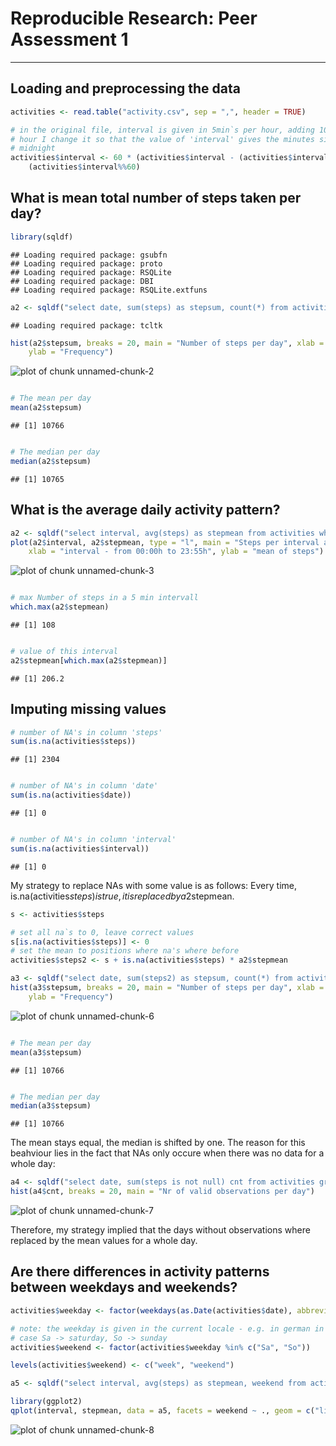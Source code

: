 
# Reproducible Research: Peer Assessment 1
------------------------------------------

## Loading and preprocessing the data


```r
activities <- read.table("activity.csv", sep = ",", header = TRUE)

# in the original file, interval is given in 5min`s per hour, adding 100 per
# hour I change it so that the value of 'interval' gives the minutes since
# midnight
activities$interval <- 60 * (activities$interval - (activities$interval%%100))/100 + 
    (activities$interval%%60)
```



## What is mean total number of steps taken per day?


```r
library(sqldf)
```

```
## Loading required package: gsubfn
## Loading required package: proto
## Loading required package: RSQLite
## Loading required package: DBI
## Loading required package: RSQLite.extfuns
```

```r
a2 <- sqldf("select date, sum(steps) as stepsum, count(*) from activities where steps is not null group by date")
```

```
## Loading required package: tcltk
```

```r
hist(a2$stepsum, breaks = 20, main = "Number of steps per day", xlab = "nr of steps", 
    ylab = "Frequency")
```

![plot of chunk unnamed-chunk-2](figure/unnamed-chunk-2.png) 

```r

# The mean per day
mean(a2$stepsum)
```

```
## [1] 10766
```

```r

# The median per day
median(a2$stepsum)
```

```
## [1] 10765
```



## What is the average daily activity pattern?


```r
a2 <- sqldf("select interval, avg(steps) as stepmean from activities where steps is not null group by interval")
plot(a2$interval, a2$stepmean, type = "l", main = "Steps per interval and day (means)", 
    xlab = "interval - from 00:00h to 23:55h", ylab = "mean of steps")
```

![plot of chunk unnamed-chunk-3](figure/unnamed-chunk-3.png) 

```r

# max Number of steps in a 5 min intervall
which.max(a2$stepmean)
```

```
## [1] 108
```

```r

# value of this interval
a2$stepmean[which.max(a2$stepmean)]
```

```
## [1] 206.2
```



## Imputing missing values


```r
# number of NA's in column 'steps'
sum(is.na(activities$steps))
```

```
## [1] 2304
```

```r

# number of NA's in column 'date'
sum(is.na(activities$date))
```

```
## [1] 0
```

```r

# number of NA's in column 'interval'
sum(is.na(activities$interval))
```

```
## [1] 0
```


My strategy to replace NAs with some value is as follows: Every time, is.na(activities$steps) is true, it is replaced by a2$stepmean.


```r
s <- activities$steps

# set all na`s to 0, leave correct values
s[is.na(activities$steps)] <- 0
# set the mean to positions where na's where before
activities$steps2 <- s + is.na(activities$steps) * a2$stepmean
```



```r
a3 <- sqldf("select date, sum(steps2) as stepsum, count(*) from activities where steps2 is not null group by date")
hist(a3$stepsum, breaks = 20, main = "Number of steps per day", xlab = "nr of steps", 
    ylab = "Frequency")
```

![plot of chunk unnamed-chunk-6](figure/unnamed-chunk-6.png) 

```r

# The mean per day
mean(a3$stepsum)
```

```
## [1] 10766
```

```r

# The median per day
median(a3$stepsum)
```

```
## [1] 10766
```



The mean stays equal, the median is shifted by one. The reason for this beahviour lies in the fact that NAs only occure when there was no data for a whole day:



```r
a4 <- sqldf("select date, sum(steps is not null) cnt from activities group by date")
hist(a4$cnt, breaks = 20, main = "Nr of valid observations per day")
```

![plot of chunk unnamed-chunk-7](figure/unnamed-chunk-7.png) 


Therefore, my strategy implied that the days without observations where replaced by the mean values for a whole day. 

## Are there differences in activity patterns between weekdays and weekends?


```r
activities$weekday <- factor(weekdays(as.Date(activities$date), abbreviate = TRUE))

# note: the weekday is given in the current locale - e.g. in german in my
# case Sa -> saturday, So -> sunday
activities$weekend <- factor(activities$weekday %in% c("Sa", "So"))

levels(activities$weekend) <- c("week", "weekend")

a5 <- sqldf("select interval, avg(steps) as stepmean, weekend from activities group by weekend, interval")

library(ggplot2)
qplot(interval, stepmean, data = a5, facets = weekend ~ ., geom = c("line"))
```

![plot of chunk unnamed-chunk-8](figure/unnamed-chunk-8.png) 

